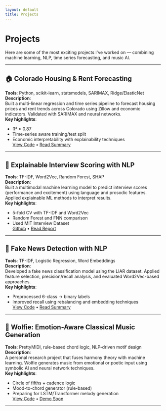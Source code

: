 ```yaml
---
layout: default
title: Projects
---
```


# Projects

Here are some of the most exciting projects I've worked on — combining machine learning, NLP, time series forecasting, and music AI.

---

## 🏠 Colorado Housing & Rent Forecasting

**Tools**: Python, scikit-learn, statsmodels, SARIMAX, Ridge/ElasticNet  
**Description**:  
Built a multi-linear regression and time series pipeline to forecast housing prices and rent trends across Colorado using Zillow and economic indicators. Validated with SARIMAX and neural networks.  
**Key highlights**:  
- R² ≈ 0.87  
- Time-series aware training/test split  
- Economic interpretability with explainability techniques  
[View Code](#) • [Read Summary](#)

---

## 🧠 Explainable Interview Scoring with NLP

**Tools**: TF-IDF, Word2Vec, Random Forest, SHAP  
**Description**:  
Built a multimodal machine learning model to predict interview scores (performance and excitement) using language and prosodic features. Applied explainable ML methods to interpret results.  
**Key highlights**:  
- 5-fold CV with TF-IDF and Word2Vec  
- Random Forest and FNN comparison  
- Used MIT Interview Dataset  
[Github](https://github.com/Orca71/Interview-outcome-Prediction-Multimodal-ML-) • [Read Report](https://github.com/Orca71/Interview-Outcome-Prediction-Multimodal-ML-/blob/main/Report.pdf)

---

## 📰 Fake News Detection with NLP

**Tools**: TF-IDF, Logistic Regression, Word Embeddings  
**Description**:  
Developed a fake news classification model using the LIAR dataset. Applied feature selection, precision/recall analysis, and evaluated Word2Vec-based approaches.  
**Key highlights**:  
- Preprocessed 6-class → binary labels  
- Improved recall using rebalancing and embedding techniques  
[View Code](#) • [Read Summary](#)

---

## 🎼 Wolfie: Emotion-Aware Classical Music Generation

**Tools**: PrettyMIDI, rule-based chord logic, NLP-driven motif design  
**Description**:  
A personal research project that fuses harmony theory with machine learning. Wolfie generates music from emotional or poetic input using symbolic AI and neural network techniques.  
**Key highlights**:  
- Circle of fifths + cadence logic  
- Mood-to-chord generator (rule-based)  
- Preparing for LSTM/Transformer melody generation  
[View Code](#) • [Demo Soon](#)

---


